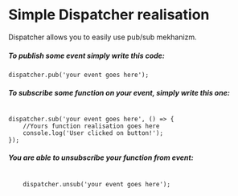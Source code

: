 <h1>Simple Dispatcher realisation</h1>
<p>Dispatcher allows you to easily use pub/sub mekhanizm.</p>
<h5>To publish some event simply write this code:</h5>
<code>dispatcher.pub('your event goes here');</code>
<h5>To subscribe some function on your event, simply write this one:</h5>
<code>
dispatcher.sub('your event goes here', () => {
	//Yours function realisation goes here
	console.log('User clicked on button!');
});
</code>
<h5>
	You are able to unsubscribe your function from event:
</h5>
<code>
	dispatcher.unsub('your event goes here');
</code>
